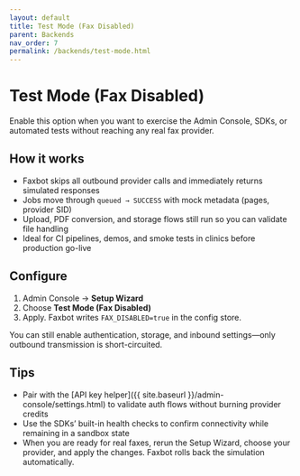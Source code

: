```yaml
---
layout: default
title: Test Mode (Fax Disabled)
parent: Backends
nav_order: 7
permalink: /backends/test-mode.html
---
```


# Test Mode (Fax Disabled)

Enable this option when you want to exercise the Admin Console, SDKs, or automated tests without reaching any real fax provider.

## How it works

- Faxbot skips all outbound provider calls and immediately returns simulated responses
- Jobs move through `queued → SUCCESS` with mock metadata (pages, provider SID)
- Upload, PDF conversion, and storage flows still run so you can validate file handling
- Ideal for CI pipelines, demos, and smoke tests in clinics before production go-live

## Configure

1. Admin Console → **Setup Wizard**
2. Choose **Test Mode (Fax Disabled)**
3. Apply. Faxbot writes `FAX_DISABLED=true` in the config store.

You can still enable authentication, storage, and inbound settings—only outbound transmission is short-circuited.

## Tips

- Pair with the [API key helper]({{ site.baseurl }}/admin-console/settings.html) to validate auth flows without burning provider credits
- Use the SDKs’ built-in health checks to confirm connectivity while remaining in a sandbox state
- When you are ready for real faxes, rerun the Setup Wizard, choose your provider, and apply the changes. Faxbot rolls back the simulation automatically.
